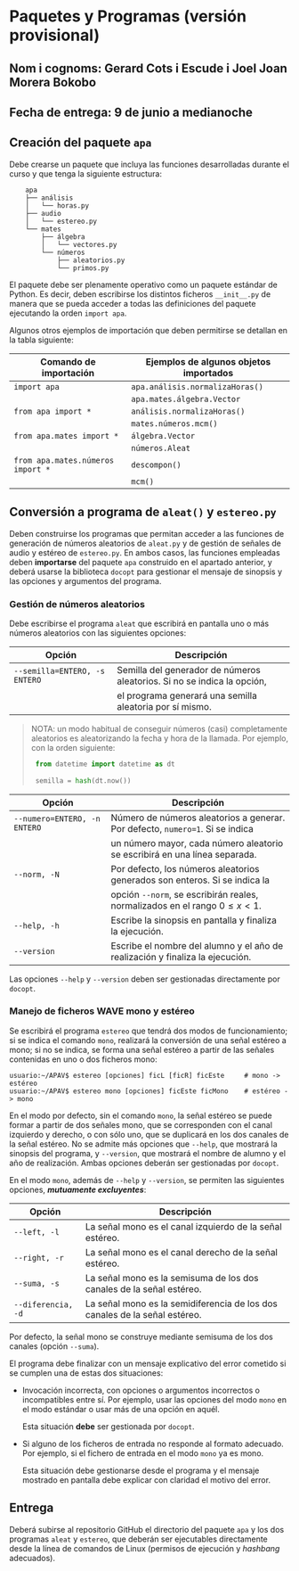 # Paquetes y Programas (versión provisional)

## Nom i cognoms: Gerard Cots i Escude i Joel Joan Morera Bokobo

## Fecha de entrega: 9 de junio a medianoche

## Creación del paquete `apa`

Debe crearse un paquete que incluya las funciones desarrolladas durante el curso y que tenga la siguiente estructura:

```text
    apa
    ├── análisis
    │   └── horas.py
    ├── audio
    │   └── estereo.py
    └── mates
        ├── álgebra
        │   └── vectores.py
        └── números
            ├── aleatorios.py
            └── primos.py
```

El paquete debe ser plenamente operativo como un paquete estándar de Python. Es decir, deben escribirse los
distintos ficheros `__init__.py` de manera que se pueda acceder a todas las definiciones del paquete ejecutando
la orden `import apa`.

Algunos otros ejemplos de importación que deben permitirse se detallan en la tabla siguiente:

| Comando de importación            | Ejemplos de algunos objetos importados |
| --------------------------------- | -------------------------------------- |
| `import apa`                      | `apa.análisis.normalizaHoras()`        |
|                                   | `apa.mates.álgebra.Vector`             |
| `from apa import *`               | `análisis.normalizaHoras()`            |
|                                   | `mates.números.mcm()`                  |
| `from apa.mates import *`         | `álgebra.Vector`                       |
|                                   | `números.Aleat`                        |
| `from apa.mates.números import *` | `descompon()`                          |
|                                   | `mcm()`                                |

## Conversión a programa de `aleat()` y `estereo.py`

Deben construirse los programas que permitan acceder a las funciones de generación de números aleatorios
de `aleat.py` y de gestión de señales de audio y estéreo de `estereo.py`. En ambos casos, las funciones
empleadas deben **importarse** del paquete `apa` construido en el apartado anterior, y deberá usarse la
biblioteca `docopt` para gestionar el mensaje de sinopsis y las opciones y argumentos del programa.

### Gestión de números aleatorios

Debe escribirse el programa `aleat` que escribirá en pantalla uno o más números aleatorios con las
siguientes opciones:

| Opción                        | Descripción                                                             |
| ----------------------------- | ----------------------------------------------------------------------- |
| `--semilla=ENTERO, -s ENTERO` | Semilla del generador de números aleatorios. Si no se indica la opción, |
|                               | el programa generará una semilla aleatoria por sí mismo.                |

> NOTA: un modo habitual de conseguir números (casi) completamente aleatorios es aleatorizando la fecha
> y hora de la llamada. Por ejemplo, con la orden siguiente:
>
> ```python
>  from datetime import datetime as dt
>  
>  semilla = hash(dt.now())
> ```

| Opción                       | Descripción                                                                   |
| ---------------------------- | ----------------------------------------------------------------------------- |
| `--numero=ENTERO, -n ENTERO` | Número de números aleatorios a generar. Por defecto, `numero=1`. Si se indica |
|                              | un número mayor, cada número aleatorio se escribirá en una línea separada.    |
| `--norm, -N`                 | Por defecto, los números aleatorios generados son enteros. Si se indica la    |
|                              | opción `--norm`, se escribirán reales, normalizados en el rango $0\le x<1$.   |
| `--help, -h`                 | Escribe la sinopsis en pantalla y finaliza la ejecución.                      |
| `--version`                  | Escribe el nombre del alumno y el año de realización y finaliza la ejecución. |

Las opciones `--help` y `--version` deben ser gestionadas directamente por `docopt`.

### Manejo de ficheros WAVE mono y estéreo

Se escribirá el programa `estereo` que tendrá dos modos de funcionamiento; si se indica el comando
`mono`, realizará la conversión de una señal estéreo a mono; si no se indica, se forma una señal
estéreo a partir de las señales contenidas en uno o dos ficheros mono:

```console
usuario:~/APAV$ estereo [opciones] ficL [ficR] ficEste     # mono -> estéreo
usuario:~/APAV$ estereo mono [opciones] ficEste ficMono    # estéreo -> mono
```

En el modo por defecto, sin el comando `mono`, la señal estéreo se puede formar a partir de dos
señales mono, que se corresponden con el canal izquierdo y derecho, o con sólo uno, que se duplicará en
los dos canales de la señal estéreo. No se admite más opciones que `--help`, que mostrará la sinopsis
del programa, y `--version`, que mostrará el nombre de alumno y el año de realización. Ambas opciones
deberán ser gestionadas por `docopt`.

En el modo `mono`, además de `--help` y `--version`, se permiten las siguientes opciones,
***mutuamente excluyentes***:

| Opción                        | Descripción                                                                |
| ----------------------------- | -------------------------------------------------------------------------- |
| `--left, -l`                  | La señal mono es el canal izquierdo de la señal estéreo.                   |
| `--right, -r`                 | La señal mono es el canal derecho de la señal estéreo.                     |
| `--suma, -s`                  | La señal mono es la semisuma de los dos canales de la señal estéreo.       |
| `--diferencia, -d`            | La señal mono es la semidiferencia de los dos canales de la señal estéreo. |

Por defecto, la señal mono se construye mediante semisuma de los dos canales (opción `--suma`).

El programa debe finalizar con un mensaje explicativo del error cometido si se cumplen una de estas dos
situaciones:

- Invocación incorrecta, con opciones o argumentos incorrectos o incompatibles entre sí. Por ejemplo, usar las
  opciones del modo `mono` en el modo estándar o usar más de una opción en aquél.

  Esta situación **debe** ser gestionada por `docopt`.

- Si alguno de los ficheros de entrada no responde al formato adecuado. Por ejemplo, si el fichero de entrada
  en el modo `mono` ya es mono.

  Esta situación debe gestionarse desde el programa y el mensaje mostrado en pantalla debe explicar con
  claridad el motivo del error.

## Entrega

Deberá subirse al repositorio GitHub el directorio del paquete `apa` y los dos programas `aleat` y `estereo`,
que deberán ser ejecutables directamente desde la línea de comandos de Linux (permisos de ejecución y
*hashbang* adecuados).
